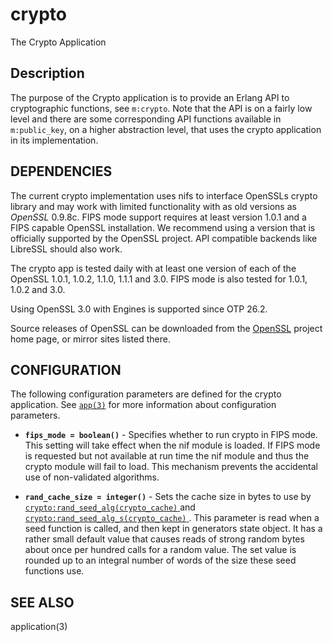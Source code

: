 <!--
%CopyrightBegin%

Copyright Ericsson AB 2023. All Rights Reserved.

Licensed under the Apache License, Version 2.0 (the "License");
you may not use this file except in compliance with the License.
You may obtain a copy of the License at

    http://www.apache.org/licenses/LICENSE-2.0

Unless required by applicable law or agreed to in writing, software
distributed under the License is distributed on an "AS IS" BASIS,
WITHOUT WARRANTIES OR CONDITIONS OF ANY KIND, either express or implied.
See the License for the specific language governing permissions and
limitations under the License.

%CopyrightEnd%
-->
# crypto

The Crypto Application

## Description

The purpose of the Crypto application is to provide an Erlang API to
cryptographic functions, see `m:crypto`. Note that the API is on a fairly low
level and there are some corresponding API functions available in
`m:public_key`, on a higher abstraction level, that uses the crypto application
in its implementation.

## DEPENDENCIES

The current crypto implementation uses nifs to interface OpenSSLs crypto library
and may work with limited functionality with as old versions as _OpenSSL_
0\.9.8c. FIPS mode support requires at least version 1.0.1 and a FIPS capable
OpenSSL installation. We recommend using a version that is officially supported
by the OpenSSL project. API compatible backends like LibreSSL should also work.

The crypto app is tested daily with at least one version of each of the OpenSSL
1.0.1, 1.0.2, 1.1.0, 1.1.1 and 3.0. FIPS mode is also tested for 1.0.1, 1.0.2
and 3.0.

Using OpenSSL 3.0 with Engines is supported since OTP 26.2.

Source releases of OpenSSL can be downloaded from the
[OpenSSL](http://www.openssl.org) project home page, or mirror sites listed
there.

## CONFIGURATION

The following configuration parameters are defined for the crypto application.
See [`app(3)`](`e:kernel:app.md`) for more information about configuration
parameters.

- **`fips_mode = boolean()`** - Specifies whether to run crypto in FIPS mode.
  This setting will take effect when the nif module is loaded. If FIPS mode is
  requested but not available at run time the nif module and thus the crypto
  module will fail to load. This mechanism prevents the accidental use of
  non-validated algorithms.

- **`rand_cache_size = integer()`** - Sets the cache size in bytes to use by
  [`crypto:rand_seed_alg(crypto_cache)` ](`crypto:rand_seed_alg/1`)and
  [`crypto:rand_seed_alg_s(crypto_cache)` ](`crypto:rand_seed_alg_s/1`). This
  parameter is read when a seed function is called, and then kept in generators
  state object. It has a rather small default value that causes reads of strong
  random bytes about once per hundred calls for a random value. The set value is
  rounded up to an integral number of words of the size these seed functions
  use.

## SEE ALSO

application(3)
